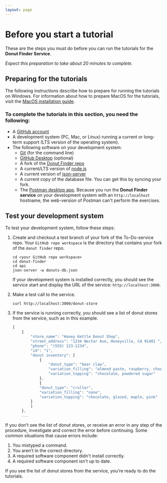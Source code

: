 ```yaml
---
layout: page
---
```


# Before you  start a tutorial

These are the steps you must do before you can run
the tutorials for the **Donut Finder Service**.

*Expect this preparation to take about 20 minutes to complete.*

## Preparing for the tutorials

The following instructions describe how to prepare for running the tutorials on Windows.
For information about how to prepare MacOS for the tutorials, visit the [MacOS installation guide](macos-installation).

### To complete the tutorials in this section, you need the following:

* A [GitHub account](https://github.com)
* A development system (PC, Mac, or Linux) running a current or
long-term support (LTS version of the operating system).
* The following software on your development system:
    * [Git](https://docs.github.com/en/get-started/quickstart/set-up-git) (for the command line)
    * [GitHub Desktop](https://desktop.github.com) (optional)
    * A fork of the [Donut Finder repo](https://github.com/Aviatorscode2/Donut-Finder)
    * A current/LTS version of [node.js](https://nodejs.org/en/)
    * A current version of [json-server](https://www.npmjs.com/package/json-server)
    * A current copy of the database file. You can get this by syncing your fork.
    * The [Postman desktop app](https://www.postman.com/downloads/). Because you run the **Donut Finder service** on your development system with an `http://localhost` hostname, the web-version of Postman can't perform the exercises.

## Test your development system

To test your development system, follow these steps:

1. Create and checkout a test branch of your fork of the To-Do-service repo. Your `GitHub repo workspace` is the directory that contains your fork of the `donut finder` repo.

    ```shell
    cd <your GitHub repo workspace>
    cd donut-finder
    cd api
    json-server -w donuts-db.json
    ```

    If your development system is installed correctly, you should see
    the service start and display the URL of the service: `http://localhost:3000`.

2. Make a test call to the service.

    ```shell
    curl http://localhost:3000/donut-store
    ```

3. If the service is running correctly, you should see a list of donut stores from the service, such as in this example.

    ```js
    [
        {
            "store_name": "Honey Kettle Donut Shop",
            "street_address": "1234 Nectar Ave, Honeyville, CA 91401 ",
            "phone": "(555) 123-1234",
            "id": "1",
            "donut inventory": [
                {
                    "donut_type": "bear claw",
                    "variation_filling": "almond paste, raspberry, chocolate, vanilla cream",
                    "variation_topping": "chocolate, powdered sugar"
                },
                {
                "donut_type": "cruller",
                "variation_filling": "none",
                "variation_topping": "chocolate, glazed, maple, pink"
            }
            ]
        },
        ...
    ```

If you don't see the list of donut stores, or receive an error in any step
of the procedure, investigate and correct the error before continuing.
Some common situations that cause errors include:

1. You mistyped a command.
2. You aren't in the correct directory.
3. A required software component didn't install correctly.
4. A required software component isn't up to date.

If you see the list of donut stores from the service, you're ready to do
the tutorials.
